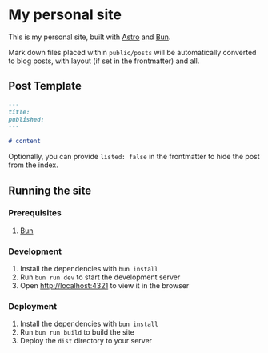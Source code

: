 # My personal site

This is my personal site, built with [Astro](https://astro.build) and [Bun](https://bun.sh).

Mark down files placed within `public/posts` will be automatically converted to blog posts, with layout (if set in the frontmatter) and all.

## Post Template

```markdown
---
title:
published:
---

# content
```

Optionally, you can provide `listed: false` in the frontmatter to hide the post from the index.

## Running the site

### Prerequisites

1. [Bun](https://bun.sh)

### Development

1. Install the dependencies with `bun install`
2. Run `bun run dev` to start the development server
3. Open [http://localhost:4321](http://localhost:4321) to view it in the browser

### Deployment

1. Install the dependencies with `bun install`
2. Run `bun run build` to build the site
3. Deploy the `dist` directory to your server
